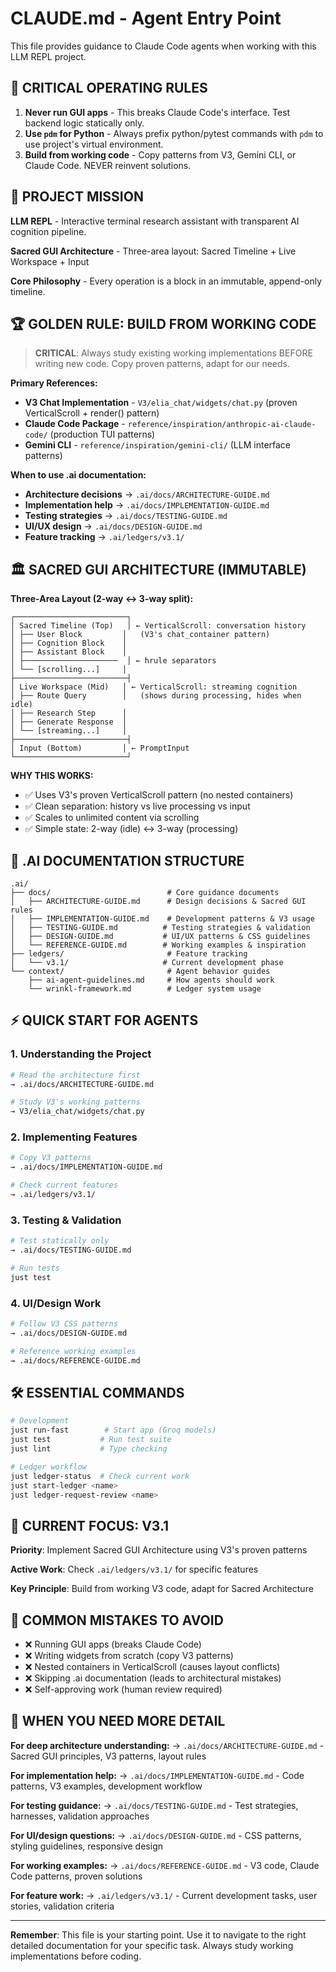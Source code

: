 # CLAUDE.md - Agent Entry Point

This file provides guidance to Claude Code agents when working with this LLM REPL project.

## 🚨 CRITICAL OPERATING RULES

1. **Never run GUI apps** - This breaks Claude Code's interface. Test backend logic statically only.
2. **Use `pdm` for Python** - Always prefix python/pytest commands with `pdm` to use project's virtual environment.
3. **Build from working code** - Copy patterns from V3, Gemini CLI, or Claude Code. NEVER reinvent solutions.

## 🎯 PROJECT MISSION

**LLM REPL** - Interactive terminal research assistant with transparent AI cognition pipeline.

**Sacred GUI Architecture** - Three-area layout: Sacred Timeline + Live Workspace + Input

**Core Philosophy** - Every operation is a block in an immutable, append-only timeline.

## 🏆 GOLDEN RULE: BUILD FROM WORKING CODE

> **CRITICAL**: Always study existing working implementations BEFORE writing new code. Copy proven patterns, adapt for our needs.

**Primary References:**
- **V3 Chat Implementation** - `V3/elia_chat/widgets/chat.py` (proven VerticalScroll + render() pattern)
- **Claude Code Package** - `reference/inspiration/anthropic-ai-claude-code/` (production TUI patterns)
- **Gemini CLI** - `reference/inspiration/gemini-cli/` (LLM interface patterns)

**When to use .ai documentation:**
- **Architecture decisions** → `.ai/docs/ARCHITECTURE-GUIDE.md`
- **Implementation help** → `.ai/docs/IMPLEMENTATION-GUIDE.md`
- **Testing strategies** → `.ai/docs/TESTING-GUIDE.md`
- **UI/UX design** → `.ai/docs/DESIGN-GUIDE.md`
- **Feature tracking** → `.ai/ledgers/v3.1/`

## 🏛️ SACRED GUI ARCHITECTURE (IMMUTABLE)

**Three-Area Layout (2-way ↔ 3-way split):**

```
┌─────────────────────────┐
│ Sacred Timeline (Top)   │ ← VerticalScroll: conversation history
│ ├── User Block         │   (V3's chat_container pattern)
│ ├── Cognition Block    │
│ ├── Assistant Block    │
│ ├─────────────────────  │ ← hrule separators
│ └── [scrolling...]     │
├─────────────────────────┤
│ Live Workspace (Mid)   │ ← VerticalScroll: streaming cognition
│ ├── Route Query        │   (shows during processing, hides when idle)
│ ├── Research Step      │
│ ├── Generate Response  │
│ └── [streaming...]     │
├─────────────────────────┤
│ Input (Bottom)         │ ← PromptInput
└─────────────────────────┘
```

**WHY THIS WORKS:**
- ✅ Uses V3's proven VerticalScroll pattern (no nested containers)
- ✅ Clean separation: history vs live processing vs input
- ✅ Scales to unlimited content via scrolling
- ✅ Simple state: 2-way (idle) ↔ 3-way (processing)

## 📁 .AI DOCUMENTATION STRUCTURE

```
.ai/
├── docs/                          # Core guidance documents
│   ├── ARCHITECTURE-GUIDE.md      # Design decisions & Sacred GUI rules
│   ├── IMPLEMENTATION-GUIDE.md    # Development patterns & V3 usage
│   ├── TESTING-GUIDE.md          # Testing strategies & validation
│   ├── DESIGN-GUIDE.md           # UI/UX patterns & CSS guidelines
│   └── REFERENCE-GUIDE.md        # Working examples & inspiration
├── ledgers/                       # Feature tracking
│   └── v3.1/                     # Current development phase
└── context/                       # Agent behavior guides
    ├── ai-agent-guidelines.md     # How agents should work
    └── wrinkl-framework.md        # Ledger system usage
```

## ⚡ QUICK START FOR AGENTS

### 1. Understanding the Project
```bash
# Read the architecture first
→ .ai/docs/ARCHITECTURE-GUIDE.md

# Study V3's working patterns
→ V3/elia_chat/widgets/chat.py
```

### 2. Implementing Features
```bash
# Copy V3 patterns
→ .ai/docs/IMPLEMENTATION-GUIDE.md

# Check current features
→ .ai/ledgers/v3.1/
```

### 3. Testing & Validation
```bash
# Test statically only
→ .ai/docs/TESTING-GUIDE.md

# Run tests
just test
```

### 4. UI/Design Work
```bash
# Follow V3 CSS patterns
→ .ai/docs/DESIGN-GUIDE.md

# Reference working examples
→ .ai/docs/REFERENCE-GUIDE.md
```

## 🛠️ ESSENTIAL COMMANDS

```bash
# Development
just run-fast        # Start app (Groq models)
just test           # Run test suite
just lint           # Type checking

# Ledger workflow
just ledger-status  # Check current work
just start-ledger <name>
just ledger-request-review <name>
```

## 🎯 CURRENT FOCUS: V3.1

**Priority**: Implement Sacred GUI Architecture using V3's proven patterns

**Active Work**: Check `.ai/ledgers/v3.1/` for specific features

**Key Principle**: Build from working V3 code, adapt for Sacred Architecture

## 🚫 COMMON MISTAKES TO AVOID

- ❌ Running GUI apps (breaks Claude Code)
- ❌ Writing widgets from scratch (copy V3 patterns)
- ❌ Nested containers in VerticalScroll (causes layout conflicts)
- ❌ Skipping .ai documentation (leads to architectural mistakes)
- ❌ Self-approving work (human review required)

## 🔗 WHEN YOU NEED MORE DETAIL

**For deep architecture understanding:**
→ `.ai/docs/ARCHITECTURE-GUIDE.md` - Sacred GUI principles, V3 patterns, layout rules

**For implementation help:**
→ `.ai/docs/IMPLEMENTATION-GUIDE.md` - Code patterns, V3 examples, development workflow

**For testing guidance:**
→ `.ai/docs/TESTING-GUIDE.md` - Test strategies, harnesses, validation approaches

**For UI/design questions:**
→ `.ai/docs/DESIGN-GUIDE.md` - CSS patterns, styling guidelines, responsive design

**For working examples:**
→ `.ai/docs/REFERENCE-GUIDE.md` - V3 code, Claude Code patterns, proven solutions

**For feature work:**
→ `.ai/ledgers/v3.1/` - Current development tasks, user stories, validation criteria

---

**Remember**: This file is your starting point. Use it to navigate to the right detailed documentation for your specific task. Always study working implementations before coding.